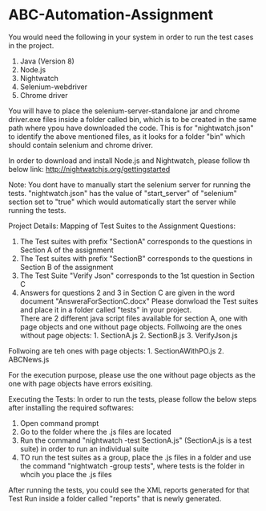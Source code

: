 # ABC-Automation-Assignment

You would need the following in your system in order to run the test cases in the project.
  1. Java (Version 8)
  2. Node.js
  3. Nightwatch
  4. Selenium-webdriver
  5. Chrome driver

You will have to place the selenium-server-standalone jar and chrome driver.exe files inside a folder called bin, which is to be created in the same path where ypou have downloaded the code.
This is for "nightwatch.json" to identify the above mentioned files, as it looks for a folder "bin" which should contain selenium and chrome driver.

In order to download and install Node.js and Nightwatch, please follow th below link:
http://nightwatchjs.org/gettingstarted

Note: You dont have to manually start the selenium server for running the tests. "nightwatch.json" has the value of "start_server" of "selenium" section set to "true" which would automatically start the server while running the tests.

Project Details:
Mapping of Test Suites to the Assignment Questions:
  1. The Test suites with prefix "SectionA" corresponds to the questions in Section A of the assignment
  2. The Test suites with prefix "SectionB" corresponds to the questions in Section B of the assignment
  3. The Test Suite "Verify Json" corresponds to the 1st question in Section C
  4. Answers for questions 2 and 3 in Section C are given in the word document "AnsweraForSectionC.docx"
Please donwload the Test suites and place it in a folder called "tests" in your project.  
There are 2 different java script files available for section A, one with page objects and one without page objects.
  Follwoing are the ones without page objects:
    1. SectionA.js
    2. SectionB.js
    3. VerifyJson.js
    
   Follwoing are teh ones with page objects:
    1. SectionAWithPO.js
    2. ABCNews.js
    
 For the execution purpose, please use the one without page objects as the one with page objects have errors exisiting.
 
 Executing the Tests:
 In order to run the tests, please follow the below steps after installing the required softwares:
  1. Open command prompt
  2. Go to the folder where the .js files are located
  3. Run the command "nightwatch -test SectionA.js" (SectionA.js is a test suite) in order to run an individual suite
  4. TO run the test suites as a group, place the .js files in a folder and use the command "nightwatch -group tests", where tests is the folder in whcih you place the .js files
  
  After running the tests, you could see the XML reports generated for that Test Run inside a folder called "reports" that is newly generated.
 
 
 
    
  
